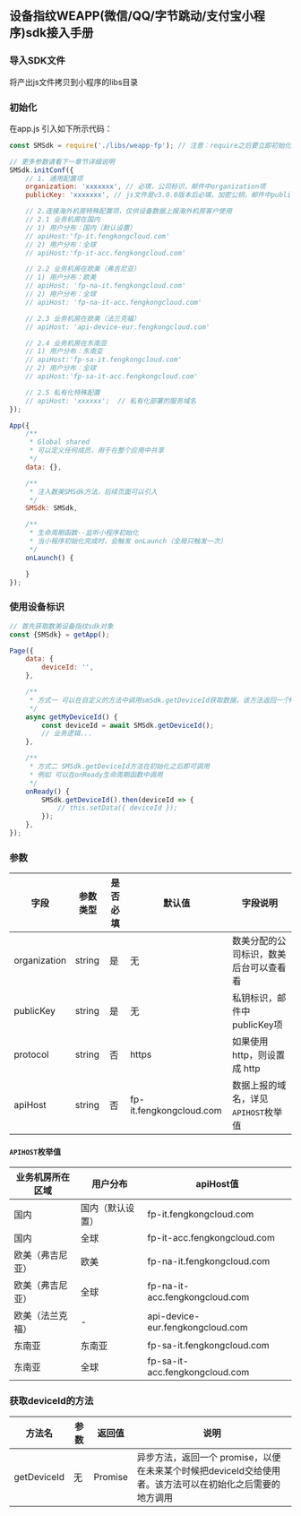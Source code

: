 ## 设备指纹WEAPP(微信/QQ/字节跳动/支付宝小程序)sdk接入手册

### 导入SDK文件
将产出js文件拷贝到小程序的libs目录

### 初始化
在app.js 引入如下所示代码：

```javascript
const SMSdk = require('./libs/weapp-fp'); // 注意：require之后要立即初始化配置

// 更多参数请看下一章节详细说明
SMSdk.initConf({
    // 1. 通用配置项
    organization: 'xxxxxxx', // 必填，公司标识，邮件中organization项
    publicKey: 'xxxxxxx', // js文件是v3.0.0版本后必填，加密公钥，邮件中publicKey项

    // 2.连接海外机房特殊配置项，仅供设备数据上报海外机房客户使用
    // 2.1 业务机房在国内
    // 1) 用户分布：国内（默认设置）
    // apiHost:'fp-it.fengkongcloud.com'
    // 2) 用户分布：全球
    // apiHost:'fp-it-acc.fengkongcloud.com'

    // 2.2 业务机房在欧美（弗吉尼亚）
    // 1) 用户分布：欧美
    // apiHost: 'fp-na-it.fengkongcloud.com'
    // 2) 用户分布：全球
    // apiHost: 'fp-na-it-acc.fengkongcloud.com'

    // 2.3 业务机房在欧美（法兰克福）
    // apiHost: 'api-device-eur.fengkongcloud.com'

    // 2.4 业务机房在东南亚
    // 1) 用户分布：东南亚
    // apiHost:'fp-sa-it.fengkongcloud.com'
    // 2) 用户分布：全球
    // apiHost:'fp-sa-it-acc.fengkongcloud.com'

    // 2.5 私有化特殊配置
    // apiHost: 'xxxxxx';  // 私有化部署的服务域名
});

App({
    /**
     * Global shared
     * 可以定义任何成员，用于在整个应用中共享
     */
    data: {},

    /**
     * 注入数美SMSdk方法，后续页面可以引入
     */
    SMSdk: SMSdk,

    /**
     * 生命周期函数--监听小程序初始化
     * 当小程序初始化完成时，会触发 onLaunch（全局只触发一次）
     */
    onLaunch() {

    }
});
```

### 使用设备标识

```javascript
// 首先获取数美设备指纹sdk对象
const {SMSdk} = getApp();

Page({
    data: {
        deviceId: '',
    },

    /**
     * 方式一 可以在自定义的方法中调用smSdk.getDeviceId获取数据，该方法返回一个Promise对象，所以可以通过async/await语法获取设备指纹
     */
    async getMyDeviceId() {
        const deviceId = await SMSdk.getDeviceId();
        // 业务逻辑...
    },

    /**
     * 方式二 SMSdk.getDeviceId方法在初始化之后即可调用
     * 例如 可以在onReady生命周期函数中调用
     */
    onReady() {
        SMSdk.getDeviceId().then(deviceId => {
            // this.setData({ deviceId });
        });
    },
});
```

### 参数

| **字段** | **参数类型**  | **是否必填** | **默认值** | **字段说明** |
| -- | -- | -- | -- | -- |
| organization | string | 是 | 无 | 数美分配的公司标识，数美后台可以查看看 |
| publicKey | string | 是 | 无 | 私钥标识，邮件中publicKey项 |
| protocol | string  | 否 | https | 如果使用http，则设置成 http |
| apiHost  | string  | 否 | fp-it.fengkongcloud.com  | 数据上报的域名，详见`APIHOST`枚举值|

#### `APIHOST`枚举值

| **业务机房所在区域** | **用户分布**  | **apiHost值** |
| -- | -- | -- |
| 国内 | 国内（默认设置） | fp-it.fengkongcloud.com |
| 国内 | 全球 | fp-it-acc.fengkongcloud.com |
| 欧美（弗吉尼亚）| 欧美 | fp-na-it.fengkongcloud.com |
| 欧美（弗吉尼亚）| 全球 | fp-na-it-acc.fengkongcloud.com |
| 欧美（法兰克福）| - | api-device-eur.fengkongcloud.com |
| 东南亚 | 东南亚 | fp-sa-it.fengkongcloud.com |
| 东南亚 | 全球 | fp-sa-it-acc.fengkongcloud.com |

### 获取deviceId的方法

| **方法名** | **参数** | **返回值**  | **说明** |
| -- | -- | -- | -- |
| getDeviceId | 无 | Promise | 异步方法，返回一个 promise，以便在未来某个时候把deviceId交给使用者。该方法可以在初始化之后需要的地方调用 |
